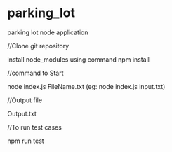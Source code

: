 # parking_lot
parking lot node application

//Clone git repository

install node_modules using command npm install

//command to Start 

node index.js FileName.txt (eg: node index.js input.txt)

//Output file

Output.txt

//To run test cases

npm run test
